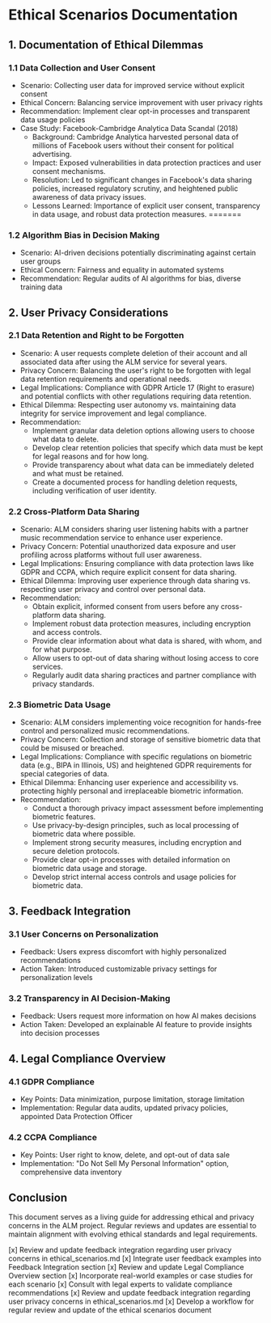 # Ethical Scenarios Documentation

## 1. Documentation of Ethical Dilemmas

### 1.1 Data Collection and User Consent
- Scenario: Collecting user data for improved service without explicit consent
- Ethical Concern: Balancing service improvement with user privacy rights
- Recommendation: Implement clear opt-in processes and transparent data usage policies
- Case Study: Facebook-Cambridge Analytica Data Scandal (2018)
  - Background: Cambridge Analytica harvested personal data of millions of Facebook users without their consent for political advertising.
  - Impact: Exposed vulnerabilities in data protection practices and user consent mechanisms.
  - Resolution: Led to significant changes in Facebook's data sharing policies, increased regulatory scrutiny, and heightened public awareness of data privacy issues.
  - Lessons Learned: Importance of explicit user consent, transparency in data usage, and robust data protection measures.
=======

### 1.2 Algorithm Bias in Decision Making
- Scenario: AI-driven decisions potentially discriminating against certain user groups
- Ethical Concern: Fairness and equality in automated systems
- Recommendation: Regular audits of AI algorithms for bias, diverse training data

## 2. User Privacy Considerations

### 2.1 Data Retention and Right to be Forgotten
- Scenario: A user requests complete deletion of their account and all associated data after using the ALM service for several years.
- Privacy Concern: Balancing the user's right to be forgotten with legal data retention requirements and operational needs.
- Legal Implications: Compliance with GDPR Article 17 (Right to erasure) and potential conflicts with other regulations requiring data retention.
- Ethical Dilemma: Respecting user autonomy vs. maintaining data integrity for service improvement and legal compliance.
- Recommendation: 
  - Implement granular data deletion options allowing users to choose what data to delete.
  - Develop clear retention policies that specify which data must be kept for legal reasons and for how long.
  - Provide transparency about what data can be immediately deleted and what must be retained.
  - Create a documented process for handling deletion requests, including verification of user identity.

### 2.2 Cross-Platform Data Sharing
- Scenario: ALM considers sharing user listening habits with a partner music recommendation service to enhance user experience.
- Privacy Concern: Potential unauthorized data exposure and user profiling across platforms without full user awareness.
- Legal Implications: Ensuring compliance with data protection laws like GDPR and CCPA, which require explicit consent for data sharing.
- Ethical Dilemma: Improving user experience through data sharing vs. respecting user privacy and control over personal data.
- Recommendation:
  - Obtain explicit, informed consent from users before any cross-platform data sharing.
  - Implement robust data protection measures, including encryption and access controls.
  - Provide clear information about what data is shared, with whom, and for what purpose.
  - Allow users to opt-out of data sharing without losing access to core services.
  - Regularly audit data sharing practices and partner compliance with privacy standards.

### 2.3 Biometric Data Usage
- Scenario: ALM considers implementing voice recognition for hands-free control and personalized music recommendations.
- Privacy Concern: Collection and storage of sensitive biometric data that could be misused or breached.
- Legal Implications: Compliance with specific regulations on biometric data (e.g., BIPA in Illinois, US) and heightened GDPR requirements for special categories of data.
- Ethical Dilemma: Enhancing user experience and accessibility vs. protecting highly personal and irreplaceable biometric information.
- Recommendation:
  - Conduct a thorough privacy impact assessment before implementing biometric features.
  - Use privacy-by-design principles, such as local processing of biometric data where possible.
  - Implement strong security measures, including encryption and secure deletion protocols.
  - Provide clear opt-in processes with detailed information on biometric data usage and storage.
  - Develop strict internal access controls and usage policies for biometric data.

## 3. Feedback Integration

### 3.1 User Concerns on Personalization
- Feedback: Users express discomfort with highly personalized recommendations
- Action Taken: Introduced customizable privacy settings for personalization levels

### 3.2 Transparency in AI Decision-Making
- Feedback: Users request more information on how AI makes decisions
- Action Taken: Developed an explainable AI feature to provide insights into decision processes

## 4. Legal Compliance Overview

### 4.1 GDPR Compliance
- Key Points: Data minimization, purpose limitation, storage limitation
- Implementation: Regular data audits, updated privacy policies, appointed Data Protection Officer

### 4.2 CCPA Compliance
- Key Points: User right to know, delete, and opt-out of data sale
- Implementation: "Do Not Sell My Personal Information" option, comprehensive data inventory

## Conclusion

This document serves as a living guide for addressing ethical and privacy concerns in the ALM project. Regular reviews and updates are essential to maintain alignment with evolving ethical standards and legal requirements.

[x] Review and update feedback integration regarding user privacy concerns in ethical_scenarios.md
[x] Integrate user feedback examples into Feedback Integration section
[x] Review and update Legal Compliance Overview section
[x] Incorporate real-world examples or case studies for each scenario
[x] Consult with legal experts to validate compliance recommendations
[x] Review and update feedback integration regarding user privacy concerns in ethical_scenarios.md
[x] Develop a workflow for regular review and update of the ethical scenarios document